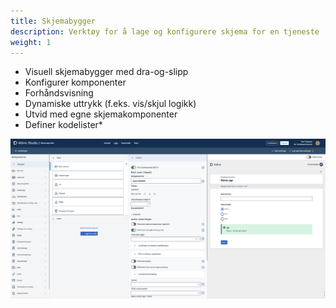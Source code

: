 ```yaml
---
title: Skjemabygger
description: Verktøy for å lage og konfigurere skjema for en tjeneste
weight: 1
---
```


* Visuell skjemabygger med dra-og-slipp
* Konfigurer komponenter
* Forhåndsvisning
* Dynamiske uttrykk (f.eks. vis/skjul logikk)
* Utvid med egne skjemakomponenter
* Definer kodelister*

![Skjemabygger](./forms-builder.png "Skjemabygger")
